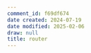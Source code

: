 ```yaml
---
comment_id: f69df674
date created: 2024-07-19
date modified: 2025-02-06
draw: null
title: router
---
```

